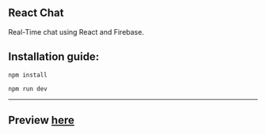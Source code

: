 <h2>React Chat</h2>
Real-Time chat using React and Firebase.
<h2>Installation guide:</h2>

`npm install`

`npm run dev`

---
<h2>Preview <a target='_blank' href='https://residentsieeper.github.io/chat'>here</a></h2>

